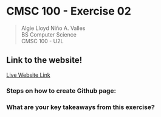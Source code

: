 # **CMSC 100 - Exercise 02**
> Algie Lloyd Niño A. Valles <br> BS Computer Science <br> CMSC 100 - U2L

## Link to the website!
[Live Website Link](iamalgie.github.io)

### Steps on how to create Github page:

### What are your key takeaways from this exercise?